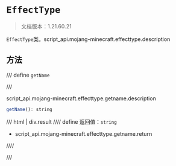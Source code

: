 # `EffectType`

> 文档版本：1.21.60.21

`EffectType`类。script_api.mojang-minecraft.effecttype.description

## 方法

/// define
`getName`


///

script_api.mojang-minecraft.effecttype.getname.description

```js
getName(): string
```

/// html | div.result
//// define
返回值：`string`

- script_api.mojang-minecraft.effecttype.getname.return


////

///

